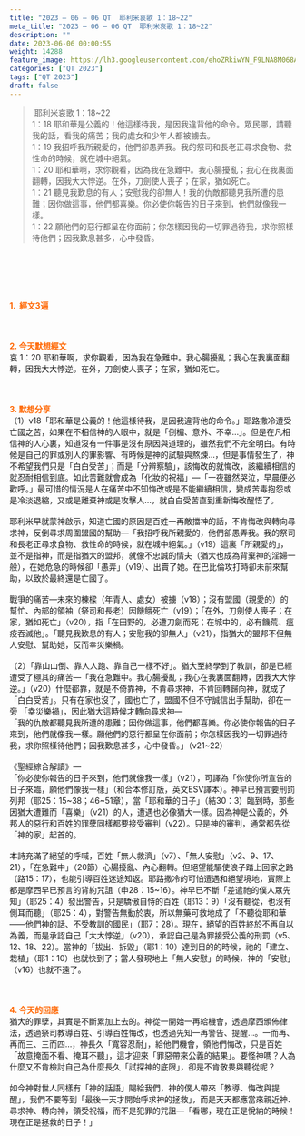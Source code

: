 ```yaml
---
title: "2023 – 06 – 06 QT  耶利米哀歌 1：18~22"
meta_title: "2023 – 06 – 06 QT  耶利米哀歌 1：18~22"
description: ""
date: 2023-06-06 00:00:55
weight: 14288
feature_image: https://lh3.googleusercontent.com/ehoZRkiwYN_F9LNA8M068AYxt73EavCZno-PD1cJRuf5BbSkQVUWr3gNEbt5kSs28Pb_Elg17kSrtf9ybWvojWoMV6I4tPM3vGRGDq6GkKkPdL2Gut4QAIw4-uykKUAtNiKgQKntvsU=w800
categories: ["QT 2023"]
tags: ["QT 2023"]
draft: false
---
```


<blockquote> 耶利米哀歌 1：18~22<br />
1：18 耶和華是公義的！他這樣待我，是因我違背他的命令。眾民哪，請聽我的話，看我的痛苦；我的處女和少年人都被擄去。<br />
1：19 我招呼我所親愛的，他們卻愚弄我。我的祭司和長老正尋求食物、救性命的時候，就在城中絕氣。<br />
1：20 耶和華啊，求你觀看，因為我在急難中。我心腸擾亂；我心在我裏面翻轉，因我大大悖逆。在外，刀劍使人喪子；在家，猶如死亡。<br />
1：21 聽見我歎息的有人；安慰我的卻無人！我的仇敵都聽見我所遭的患難；因你做這事，他們都喜樂。你必使你報告的日子來到，他們就像我一樣。<br />
1：22 願他們的惡行都呈在你面前；你怎樣因我的一切罪過待我，求你照樣待他們；因我歎息甚多，心中發昏。</blockquote><br />
&nbsp;<br />
<br />
&nbsp;<br />
<br />
<span style="color: #ff6600;"><strong>1.  經文3遍</strong></span><br />
<br />
&nbsp;<br />
<br />
<span style="color: #ff6600;"><strong>2. 今天默想經文<br />
</strong></span>哀 1：20 耶和華啊，求你觀看，因為我在急難中。我心腸擾亂；我心在我裏面翻轉，因我大大悖逆。在外，刀劍使人喪子；在家，猶如死亡。<br />
<br />
&nbsp;<br />
<br />
<strong><span style="color: #ff6600;">3. 默想分享<br />
</span></strong>（1）v18「耶和華是公義的！他這樣待我，是因我違背他的命令。」耶路撒冷遭受亡國之苦，如果在不相信神的人眼中，就是「倒楣、意外、不幸…」。但是在凡相信神的人心裏，知道沒有一件事是沒有原因與道理的，雖然我們不完全明白。有時候是自己的罪或別人的罪影響、有時候是神的試驗與熬煉…，但是事情發生了，神不希望我們只是「白白受苦」；而是「分辨察驗」，該悔改的就悔改，該繼續相信的就忍耐相信到底。如此苦難就會成為「化妝的祝福」—「一夜雖然哭泣，早晨便必歡呼。」最可惜的情況是人在痛苦中不知悔改或是不能繼續相信，變成苦毒抱怨或是冷淡退縮，又或是離棄神或是攻擊人…，就白白受苦直到重新悔改醒悟了。<br />
<br />
耶利米早就蒙神啟示，知道亡國的原因是百姓一再敵擋神的話，不肯悔改與轉向尋求神，反倒尋求周圍盟國的幫助—「我招呼我所親愛的，他們卻愚弄我。我的祭司和長老正尋求食物、救性命的時候，就在城中絕氣。」（v19）這裏「所親愛的」，並不是指神，而是指猶大的盟邦，就像不忠誠的情夫（猶大也成為背棄神的淫婦一般），在她危急的時候卻「愚弄」（v19）、出賣了她。在巴比倫攻打時卻未前來幫助，以致於最終還是亡國了。<br />
<br />
戰爭的痛苦—未來的棟樑（年青人、處女）被擄（v18）；沒有盟國（親愛的）的幫忙、內部的領袖（祭司和長老）因饑餓死亡（v19）；「在外，刀劍使人喪子；在家，猶如死亡」（v20），指「在田野的，必遭刀劍而死；在城中的，必有饑荒、瘟疫吞滅他」。「聽見我歎息的有人；安慰我的卻無人」（v21），指猶大的盟邦不但無人安慰、幫助她，反而幸災樂禍。<br />
<br />
（2）「靠山山倒、靠人人跑、靠自己一樣不好」。猶大至終學到了教訓，卻是已經遭受了極其的痛苦—「我在急難中。我心腸擾亂；我心在我裏面翻轉，因我大大悖逆。」（v20）什麼都靠，就是不倚靠神，不肯尋求神，不肯回轉歸向神，就成了「白白受苦」。只有在家也沒了，國也亡了，盟國不但不守誠信出手幫助，卻在一旁 「幸災樂禍」，因此猶大這時候才轉向尋求神—<br />
「我的仇敵都聽見我所遭的患難；因你做這事，他們都喜樂。你必使你報告的日子來到，他們就像我一樣。願他們的惡行都呈在你面前；你怎樣因我的一切罪過待我，求你照樣待他們；因我歎息甚多，心中發昏。」（v21~22）<br />
<br />
《聖經綜合解讀》—<br />
「你必使你報告的日子來到，他們就像我一樣」（v21），可譯為「你使你所宣告的日子來臨，願他們像我一樣」（和合本修訂版，英文ESV譯本）。神早已預言要刑罰列邦（耶25：15~38；46~51章），當「耶和華的日子」（結30：3）臨到時，那些因猶大遭難而「喜樂」（v21）的人，遭遇也必像猶大一樣。因為神是公義的，外邦人的惡行和百姓的罪孽同樣都要接受審判（v22）。只是神的審判，通常都先從「神的家」起首的。<br />
<br />
本詩充滿了絕望的呼喊，百姓「無人救濟」（v7）、「無人安慰」（v2、9、17、21），「在急難中」（20節）心腸擾亂、內心翻轉。但絕望能驅使浪子踏上回家之路（路15：17），也能引導百姓迷途知返。耶路撒冷的可怕遭遇和絕望境地，實際上都是摩西早已預言的背約咒詛（申28：15~16）。神早已不斷「差遣祂的僕人眾先知」（耶25：4）發出警告，只是驕傲自恃的百姓（耶13：9）「沒有聽從，也沒有側耳而聽」（耶25：4），對警告無動於衷，所以無藥可救地成了「不聽從耶和華——他們神的話、不受教訓的國民」（耶7：28）。現在，絕望的百姓終於不再自以為義，而是承認自己「大大悖逆」（v20），承認自己是為罪接受公義的刑罰（v5、12、18、22）。當神的「拔出、拆毀」（耶1：10）達到目的的時候，祂的「建立、栽植」（耶1：10）也就快到了；當人發現地上「無人安慰」的時候，神的「安慰」（v16）也就不遠了。<br />
<br />
&nbsp;<br />
<br />
<strong style="font-size: inherit;"><span style="color: #ff6600;">4. 今天的回應<br />
</span></strong>猶大的罪孽，其實是不斷累加上去的。神從一開始一再給機會，透過摩西頒佈律法，透過祭司教導百姓、引導百姓悔改，也透過先知一再警告、提醒…。一而再、再而三、三而四…，神長久「寬容忍耐」，給他們機會，領他們悔改，只是百姓「故意掩面不看、掩耳不聽」，這才迎來「罪惡帶來公義的結果」。要怪神嗎？人為什麼又不肯檢討自己為什麼長久「試探神的底限」，卻是不肯敬畏與聽從呢？<br />
<br />
如今神對世人同樣有「神的話語」賜給我們，神的僕人帶來「教導、悔改與提醒」，我們不要等到「最後一天才開始呼求神的拯救」，而是天天都應當來親近神、尋求神、轉向神，領受祝福，而不是犯罪的咒詛—「看哪，現在正是悅納的時候！現在正是拯救的日子！」<br />
<br />
<audio style="display: none;" controls="controls"></audio><br />
<br />
<audio style="display: none;" controls="controls"></audio><br />
<br />
<audio style="display: none;" controls="controls"></audio><br />
<br />
<audio style="display: none;" controls="controls"></audio><br />
<br />
<audio style="display: none;" controls="controls"></audio>
        